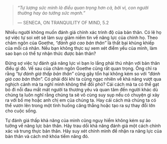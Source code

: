 > _“Tự lượng sức mình là điều quan trọng hơn cả, bởi vì, con người thường hay ảo tưởng sức mạnh.”_
> 
> — SENECA, ON TRANQUILITY OF MIND, 5.2

Nhiều người không muốn đánh giá chính xác trình độ của bản thân. Có lẽ họ sợ việc tự soi xét sẽ làm suy giảm niềm tin về năng lực của chính họ. Theo châm ngôn của Goethe, _“đánh giá cao bản thân”_ là thất bại khủng khiếp của mỗi cá nhân. Nếu bạn không thực sự xem xét điểm yếu của mình, làm sao bạn có thể tự nhận thức được bản thân?

Đừng sợ việc tự đánh giá năng lực vì bạn lo lắng phải thú nhận với bản thân điều gì đó. Vế sau của châm ngôn Goethe cũng rất quan trọng. Ông chỉ ra rằng _“tự đánh giá thấp bản thân”_ cũng gây tổn hại không kém so với _“đánh giá cao bản thân”._ Có phải đôi khi ta cũng ngạc nhiên về khả năng vượt qua nghịch cảnh mà ta nghĩ mình không thể đối phó? Cái cách mà ta có thể gạt bỏ đi nỗi đau mất mát người ta thương yêu và quan tâm đến người khác dù chúng ta luôn nghĩ rằng chúng ta sẽ vô cùng suy sụp nếu có chuyện gì xảy ra với bố mẹ hoặc anh chị em của chúng ta. Hay cái cách mà chúng ta có thể vươn lên trong một tình huống căng thẳng hoặc tạo ra sự thay đổi lớn cho cuộc sống.

Tự đánh giá thấp khả năng của mình cũng nguy hiểm không kém sự ảo tưởng về năng lực bản thân. Hãy trau dồi khả năng đánh giá một cách chính xác và trung thực bản thân. Hãy suy xét chính mình để nhận ra năng lực của bản thân và cách mở khóa tiềm năng đó.


